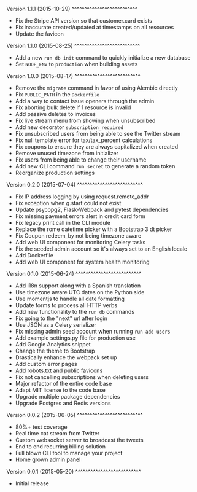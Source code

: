 Version 1.1.1 (2015-10-29)
^^^^^^^^^^^^^^^^^^^^^^^^^^

- Fix the Stripe API version so that customer.card exists
- Fix inaccurate created/updated at timestamps on all resources
- Update the favicon

Version 1.1.0 (2015-08-25)
^^^^^^^^^^^^^^^^^^^^^^^^^^

- Add a new ``run db init`` command to quickly initialize a new database
- Set ``NODE_ENV`` to ``production`` when building assets

Version 1.0.0 (2015-08-17)
^^^^^^^^^^^^^^^^^^^^^^^^^^

- Remove the ``migrate`` command in favor of using Alembic directly
- Fix ``PUBLIC_PATH`` in the ``Dockerfile``
- Add a way to contact issue openers through the admin
- Fix aborting bulk delete if 1 resource is invalid
- Add passive deletes to invoices
- Fix live stream menu from showing when unsubscribed
- Add new decorator ``subscription_required``
- Fix unsubscribed users from being able to see the Twitter stream
- Fix null template error for tax/tax_percent calculations
- Fix coupons to ensure they are always capitalized when created
- Remove unused timezone from initializer
- Fix users from being able to change their username
- Add new CLI command ``run secret`` to generate a random token
- Reorganize production settings

Version 0.2.0 (2015-07-04)
^^^^^^^^^^^^^^^^^^^^^^^^^^

- Fix IP address logging by using request.remote_addr
- Fix exception when g.start could not exist
- Update psycopg2, Flask-Webpack and pytest dependencies
- Fix missing payment errors alert in credit card form
- Fix legacy print call in the CLI module
- Replace the rome datetime picker with a Bootstrap 3 dt picker
- Fix Coupon redeem_by not being timezone aware
- Add web UI component for monitoring Celery tasks
- Fix the seeded admin account so it's always set to an English locale
- Add Dockerfile
- Add web UI component for system health monitoring

Version 0.1.0 (2015-06-24)
^^^^^^^^^^^^^^^^^^^^^^^^^^

- Add i18n support along with a Spanish translation
- Use timezone aware UTC dates on the Python side
- Use momentjs to handle all date formatting
- Update forms to process all HTTP verbs
- Add new functionality to the ``run db`` commands
- Fix going to the "next" url after login
- Use JSON as a Celery serializer
- Fix missing admin seed account when running ``run add users``
- Add example settings.py file for production use
- Add Google Analytics snippet
- Change the theme to Bootstrap
- Drastically enhance the webpack set up
- Add custom error pages
- Add robots.txt and public favicons
- Fix not cancelling subscriptions when deleting users
- Major refactor of the entire code base
- Adapt MIT license to the code base
- Upgrade multiple package dependencies
- Upgrade Postgres and Redis versions

Version 0.0.2 (2015-06-05)
^^^^^^^^^^^^^^^^^^^^^^^^^^

- 80%+ test coverage
- Real time cat stream from Twitter
- Custom websocket server to broadcast the tweets
- End to end recurring billing solution
- Full blown CLI tool to manage your project
- Home grown admin panel

Version 0.0.1 (2015-05-20)
^^^^^^^^^^^^^^^^^^^^^^^^^^

- Initial release
